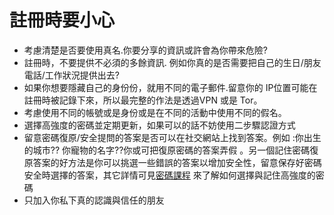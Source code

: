 [Title]: # (註冊時要小心)
[Difficulty]: # (初學者)
[Order]: # (1)

# 註冊時要小心 

* 考慮清楚是否要使用真名.你要分享的資訊或許會為你帶來危險?
* 註冊時，不要提供不必須的多餘資訊. 例如你真的是否需要把自己的生日/朋友電話/工作狀況提供出去?
* 如果你想要隱藏自己的身份份，就用不同的電子郵件.留意你的 IP位置可能在註冊時被記錄下來，所以最完整的作法是透過VPN 或是 Tor。
* 考慮使用不同的帳號或是身份或是在不同的活動中使用不同的假名。
* 選擇高強度的密碼並定期更新，如果可以的話不妨使用二步驟認證方式
* 留意密碼復原/安全提問的答案是否可以在社交網站上找到答案。例如 :你出生的城市?? 你寵物的名字??你或可把復原密碼的答案弄假 。另一個記住密碼復原答案的好方法是你可以挑選一些錯誤的答案以增加安全性，留意保存好密碼安全時選擇的答案，其它詳情可見[密碼課程](umbrella://lesson/passwords/1) 來了解如何選擇與記住高強度的密碼
* 只加入你私下真的認識與信任的朋友
